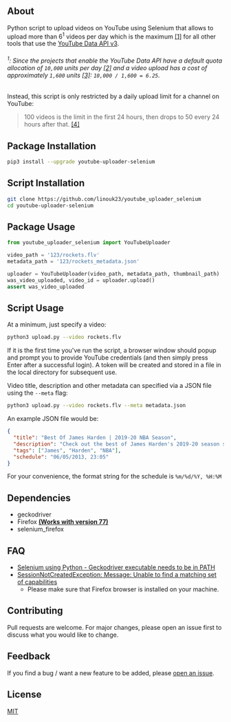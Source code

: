## About
Python script to upload videos on YouTube using Selenium
that allows to upload more than 6<sup>1</sup> videos per day 
which is the maximum [[1]](https://github.com/tokland/youtube-upload/issues/268) for all other tools that use the [YouTube Data API v3](https://developers.google.com/youtube/v3).

###### <sup>1</sup>: Since the projects that enable the YouTube Data API have a default quota allocation of `10,000` units per day [[2]](https://developers.google.com/youtube/v3/getting-started#calculating-quota-usage) and a video upload has a cost of approximately `1,600` units [[3]](https://developers.google.com/youtube/v3/getting-started#quota): `10,000 / 1,600 = 6.25`.

Instead, this script is only restricted by a daily upload limit for a channel on YouTube:
> 100 videos is the limit in the first 24 hours, then drops to 50 every 24 hours after that. [[4]](https://support.google.com/youtube/thread/1187675?hl=en)

## Package Installation
```bash
pip3 install --upgrade youtube-uploader-selenium
```

## Script Installation

```bash
git clone https://github.com/linouk23/youtube_uploader_selenium
cd youtube-uploader-selenium
```

## Package Usage
```python
from youtube_uploader_selenium import YouTubeUploader

video_path = '123/rockets.flv'
metadata_path = '123/rockets_metadata.json'

uploader = YouTubeUploader(video_path, metadata_path, thumbnail_path)
was_video_uploaded, video_id = uploader.upload()
assert was_video_uploaded
```

## Script Usage
At a minimum, just specify a video:

```bash
python3 upload.py --video rockets.flv
```

If it is the first time you've run the script, a browser window should popup and prompt you to provide YouTube credentials (and then simply press <it>Enter</it> after a successful login).
A token will be created and stored in a file in the local directory for subsequent use.

Video title, description and other metadata can specified via a JSON file using the `--meta` flag:
```bash
python3 upload.py --video rockets.flv --meta metadata.json
```

An example JSON file would be:
```json
{
  "title": "Best Of James Harden | 2019-20 NBA Season",
  "description": "Check out the best of James Harden's 2019-20 season so far!",
  "tags": ["James", "Harden", "NBA"],
  "schedule": "06/05/2013, 23:05"
}
```
For your convenience, the format string for the schedule is `%m/%d/%Y, %H:%M`

## Dependencies
* geckodriver
* Firefox **[(Works with version 77)](https://ftp.mozilla.org/pub/firefox/releases/)**
* selenium_firefox

## FAQ
* [Selenium using Python - Geckodriver executable needs to be in PATH](https://stackoverflow.com/questions/40208051/selenium-using-python-geckodriver-executable-needs-to-be-in-path)
* [SessionNotCreatedException: Message: Unable to find a matching set of capabilities](https://stackoverflow.com/questions/47782650/selenium-common-exceptions-sessionnotcreatedexception-message-unable-to-find-a)
   * Please make sure that Firefox browser is installed on your machine.

## Contributing
Pull requests are welcome. For major changes, please open an issue first to discuss what you would like to change.

## Feedback
If you find a bug / want a new feature to be added, please [open an issue](https://github.com/tokland/youtube-upload/issues).

## License
[MIT](https://choosealicense.com/licenses/mit/)
